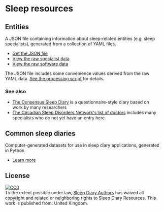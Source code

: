 # Sleep resources

## Entities

A JSON file containing information about sleep-related entities (e.g. sleep specialists), generated from a collection of YAML files.

* [Get the JSON file](entities.json)
* [View the raw specialist data](entities/specialists.yaml)
* [View the raw software data](entities/software.yaml)

The JSON file includes some convenience values derived from the raw YAML data.  [See the processing script](compile-entities.js) for details.

### See also

* [The Consensus Sleep Diary](https://academic.oup.com/sleep/article/35/2/287/2558899) is a questionnaire-style diary based on work by many researchers
* [The Circadian Sleep Disorders Network's list of doctors](https://www.circadiansleepdisorders.org/doctors.php) includes many specialists who do not yet have an entry here

## Common sleep diaries

Computer-generated datasets for use in sleep diary applications, generated in Python.

* [Learn more](./common_sleep_diaries/)

## License

<p xmlns:dct="http://purl.org/dc/terms/" xmlns:vcard="http://www.w3.org/2001/vcard-rdf/3.0#">
  <a rel="license"
     href="http://creativecommons.org/publicdomain/zero/1.0/">
    <img src="http://i.creativecommons.org/p/zero/1.0/88x31.png" style="border-style: none;" alt="CC0" />
  </a>
  <br />
  To the extent possible under law,
  <a rel="dct:publisher"
     href="https://sleepdiary.github.io/resources/">
    <span property="dct:title">Sleep Diary Authors</span></a>
  has waived all copyright and related or neighboring rights to
  <span property="dct:title">Sleep Diary Resources</span>.
This work is published from:
<span property="vcard:Country" datatype="dct:ISO3166"
      content="GB" about="https://sleepdiary.github.io/resources/">
  United Kingdom</span>.
</p>